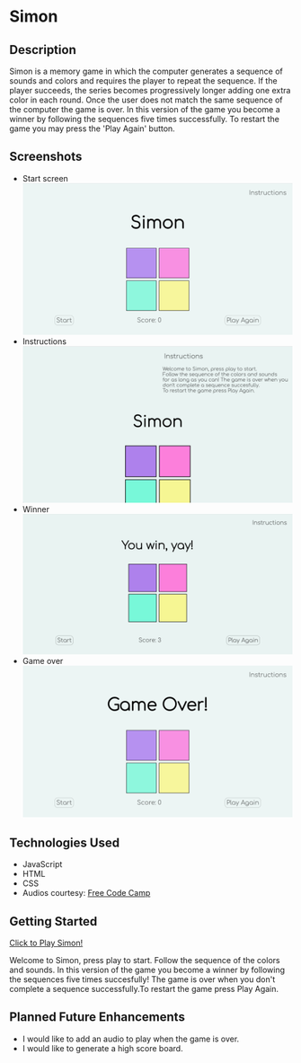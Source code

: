 # Simon 
## Description
Simon is a memory game in which the computer generates a sequence of sounds and colors and requires the player to repeat the sequence. If the player succeeds, the series becomes progressively longer adding one extra color in each round. Once the user does not match the same sequence of the computer the game is over. In this version of the game you become a winner by following the sequences five times successfully. To restart the game you may press the 'Play Again' button. 
## Screenshots
- Start screen
![Start Screen](images/startScreen.jpg)
- Instructions
![Play Again](images/instructionsScreen.jpg)
- Winner
![Play Again](images/winnerScreen.jpg)
- Game over
![Play Again](images/gameOverScreen.jpg)

## Technologies Used
- JavaScript
- HTML
- CSS
- Audios courtesy: [Free Code Camp](https://www.freecodecamp.org")

## Getting Started
[Click to Play Simon!](https://danielamansolino.github.io/Simon/)

Welcome to Simon, press play to start. Follow the sequence of the colors and sounds. In this version of the game you become a winner by following the sequences five times succesfully! The game is over when you don't complete a sequence successfully.To restart the game press Play Again.

## Planned Future Enhancements
- I would like to add an audio to play when the game is over.
- I would like to generate a high score board.